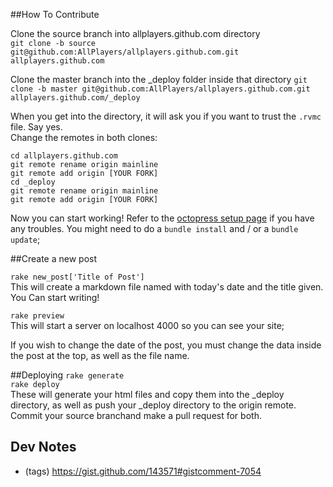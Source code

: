 ##How To Contribute

Clone the source branch into allplayers.github.com directory  
`git clone -b source git@github.com:AllPlayers/allplayers.github.com.git allplayers.github.com`  

Clone the master branch into the _deploy folder inside that directory
`git clone -b master git@github.com:AllPlayers/allplayers.github.com.git allplayers.github.com/_deploy`

When you get into the directory, it will ask you if you want to trust the `.rvmc` file.  Say yes.  
Change the remotes in both clones:

`cd allplayers.github.com`  
`git remote rename origin mainline`  
`git remote add origin [YOUR FORK]`  
`cd _deploy`  
`git remote rename origin mainline`  
`git remote add origin [YOUR FORK]`  


Now you can start working! Refer to the [octopress setup page](http://octopress.org/docs/setup/) if you have any troubles. You might need to do a `bundle install` and / or a `bundle update`;

##Create a new post

`rake new_post['Title of Post']`  
This will create a markdown file named with today's date and the title given.  You Can start writing!

`rake preview`  
This will start a server on localhost 4000 so you can see your site;

If you wish to change the date of the post, you must change the data inside the post at the top, as well as the file name.

##Deploying
`rake generate`  
`rake deploy`  
These will generate your html files and copy them into the _deploy directory, as well as push your _deploy directory to the origin remote. Commit your source branchand make a pull request for both.

## Dev Notes

*  (tags) https://gist.github.com/143571#gistcomment-7054
